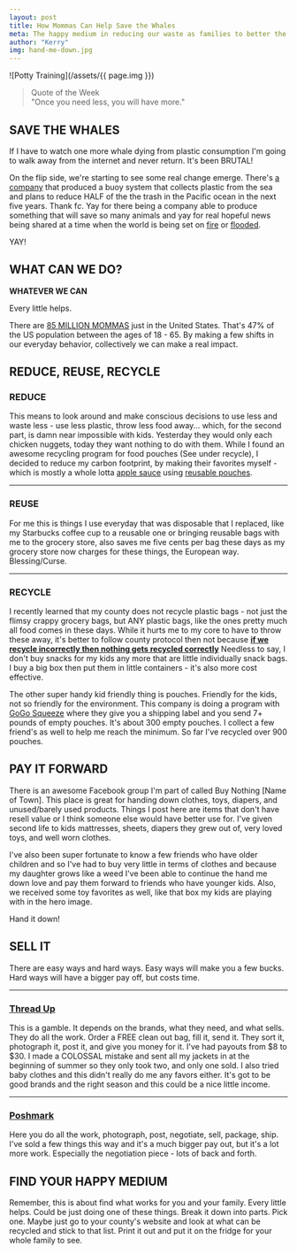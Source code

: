```yaml
---
layout: post
title: How Mommas Can Help Save the Whales
meta: The happy medium in reducing our waste as families to better the world for future generations.
author: "Kerry"
img: hand-me-down.jpg
---
```


![Potty Training](/assets/{{ page.img }})

> Quote of the Week <br> "Once you need less, you will have more."

## SAVE THE WHALES

If I have to watch one more whale dying from plastic consumption I'm going to walk away from the internet and never return. It's been BRUTAL!

On the flip side, we're starting to see some real change emerge. There's [a company](https://www.facebook.com/WTFuture/videos/456952288106980/UzpfSTEwNTAxMzkxOjEwMTAyOTE5MTAxODAzNDg2/) that produced a buoy system that collects plastic from the sea and plans to reduce HALF of the the trash in the Pacific ocean in the next five years. Thank f*c*. Yay for there being a company able to produce something that will save so many animals and yay for real hopeful news being shared at a time when the world is being set on [fire](https://www.cnn.com/2018/08/02/weather/firenado-redding-carr-fire-trnd/index.html) or [flooded](https://www.cbsnews.com/pictures/northeast-flooding/" ).

YAY!

## WHAT CAN WE DO?

**WHATEVER WE CAN**

Every little helps.

There are [85 MILLION MOMMAS](http://www.pewresearch.org/fact-tank/2014/05/09/5-questions-and-answers-about-american-moms-today/) just in the United States. That's 47% of the US population between the ages of 18 - 65. By making a few shifts in our everyday behavior, collectively we can make a real impact.


## REDUCE, REUSE, RECYCLE

### REDUCE

This means to look around and make conscious decisions to use less and waste less - use less plastic, throw less food away... which, for the second part, is damn near impossible with kids. Yesterday they would only each chicken nuggets, today they want nothing to do with them. While I found an awesome recycling program for food pouches (See under recycle), I decided to reduce my carbon footprint, by making their favorites myself - which is mostly a whole lotta [apple sauce](https://www.parents.com/recipes/baby-food/how-to-make-baby-applesauce/) using [reusable pouches](https://amzn.to/2O8FcUp).

---

### REUSE

For me this is things I use everyday that was disposable that I replaced, like my Starbucks coffee cup to a reusable one or bringing reusable bags with me to the grocery store, also saves me five cents per bag these days as my grocery store now charges for these things, the European way. Blessing/Curse.

---

### RECYCLE

I recently learned that my county does not recycle plastic bags - not just the flimsy crappy grocery bags, but ANY plastic bags, like the ones pretty much all food comes in these days. While it hurts me to my core to have to throw these away, it's better to follow county protocol then not because **[if we recycle incorrectly then nothing gets recycled correctly](https://www.npr.org/2017/12/09/568797388/recycling-chaos-in-u-s-as-china-bans-foreign-waste)** Needless to say, I don't buy snacks for my kids any more that are little individually snack bags. I buy a big box then put them in little containers - it's also more cost effective.

The other super handy kid friendly thing is pouches. Friendly for the kids, not so friendly for the environment. This company is doing a program with [GoGo Squeeze](https://www.terracycle.com/en-US/brigades/gogo-squeeztm-brigade) where they give you a shipping label and you send 7+ pounds of empty pouches. It's about 300 empty pouches. I collect a few friend's as well to help me reach the minimum. So far I've recycled over 900 pouches.


## PAY IT FORWARD

There is an awesome Facebook group I'm part of called Buy Nothing [Name of Town]. This place is great for handing down clothes, toys, diapers, and unused/barely used products. Things I post here are items that don't have resell value or I think someone else would have better use for. I've given second life to kids mattresses, sheets, diapers they grew out of, very loved toys, and well worn clothes.

I've also been super fortunate to know a few friends who have older children and so I've had to buy very little in terms of clothes and because my daughter grows like a weed I've been able to continue the hand me down love and pay them forward to friends who have younger kids. Also, we received some toy favorites as well, like that box my kids are playing with in the hero image.

Hand it down!

## SELL IT

There are easy ways and hard ways. Easy ways will make you a few bucks. Hard ways will have a bigger pay off, but costs time.

---

### [Thread Up](https://www.thredup.com/cleanout)

This is a gamble. It depends on the brands, what they need, and what sells. They do all the work. Order a FREE clean out bag, fill it, send it. They sort it, photograph it, post it, and give you money for it. I've had payouts from $8 to $30. I made a COLOSSAL mistake and sent all my jackets in at the beginning of summer so they only took two, and only one sold. I also tried baby clothes and this didn't really do me any favors either. It's got to be good
brands and the right season and this could be a nice little income.

---

### [Poshmark](https://poshmark.com/)

Here you do all the work, photograph, post, negotiate, sell, package, ship. I've sold a few things this way and it's a much bigger pay out, but it's a lot more work. Especially the negotiation piece - lots of back and forth.                       


## FIND YOUR HAPPY MEDIUM

Remember, this is about find what works for you and your family. Every little helps. Could be just doing one of these things. Break it down into parts. Pick one. Maybe just go to your county's website and look at what can be recycled and stick to that list. Print it out and put it on the fridge for your whole family to see.
